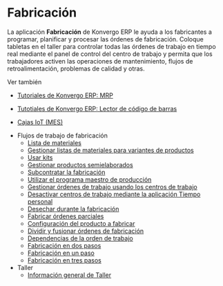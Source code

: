# Fabricación

La aplicación **Fabricación** de Konvergo ERP le ayuda a los fabricantes a programar,
planificar y procesar las órdenes de fabricación. Coloque tabletas en el
taller para controlar todas las órdenes de trabajo en tiempo real mediante el
panel de control del centro de trabajo y permita que los trabajadores activen
las operaciones de mantenimiento, flujos de retroalimentación, problemas de
calidad y otras.

<div class="alert alert-secondary">
<p class="alert-title">
Ver también</p><ul>
<li><p><a href="https://www.odoo.com/slides/mrp-29">Tutoriales de Konvergo ERP: MRP</a></p></li>
<li><p><a href="https://www.odoo.com/slides/barcode-30">Tutotiales de Konvergo ERP: Lector de código de barras</a></p></li>
<li><p><a href="../general/iot">Cajas IoT (MES)</a></p></li>
</ul>
</div>

  * Flujos de trabajo de fabricación
    * [Lista de materiales](manufacturing/management/bill_configuration)
    * [Gestionar listas de materiales para variantes de productos](manufacturing/management/product_variants)
    * [Usar kits](manufacturing/management/kit_shipping)
    * [Gestionar productos semielaborados](manufacturing/management/sub_assemblies)
    * [Subcontratar la fabricación](manufacturing/management/subcontracting)
    * [Utilizar el programa maestro de producción](manufacturing/management/use_mps)
    * [Gestionar órdenes de trabajo usando los centros de trabajo](manufacturing/management/using_work_centers)
    * [Desactivar centros de trabajo mediante la aplicación Tiempo personal](manufacturing/management/work_center_time_off)
    * [Desechar durante la fabricación](manufacturing/management/scrap_manufacturing)
    * [Fabricar órdenes parciales](manufacturing/management/manufacturing_backorders)
    * [Configuración del producto a fabricar](manufacturing/management/configure_manufacturing_product)
    * [Dividir y fusionar órdenes de fabricación](manufacturing/management/split_merge)
    * [Dependencias de la orden de trabajo](manufacturing/management/work_order_dependencies)
    * [Fabricación en dos pasos](manufacturing/management/two_step_manufacturing)
    * [Fabricación en un paso](manufacturing/management/one_step_manufacturing)
    * [Fabricación en tres pasos](manufacturing/management/three_step_manufacturing)
  * Taller
    * [Información general de Taller](manufacturing/shop_floor/shop_floor_overview)

